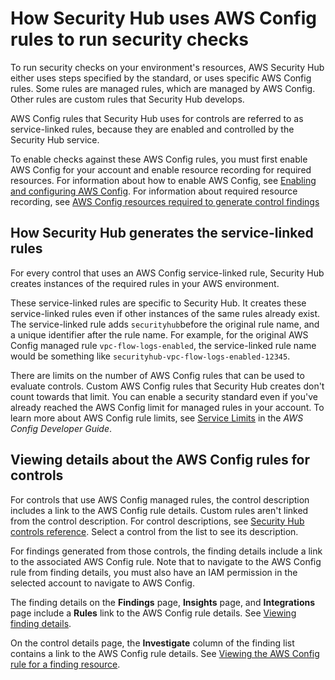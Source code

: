 # How Security Hub uses AWS Config rules to run security checks<a name="securityhub-standards-awsconfigrules"></a>

To run security checks on your environment's resources, AWS Security Hub either uses steps specified by the standard, or uses specific AWS Config rules\. Some rules are managed rules, which are managed by AWS Config\. Other rules are custom rules that Security Hub develops\.

AWS Config rules that Security Hub uses for controls are referred to as service\-linked rules, because they are enabled and controlled by the Security Hub service\.

To enable checks against these AWS Config rules, you must first enable AWS Config for your account and enable resource recording for required resources\. For information about how to enable AWS Config, see [Enabling and configuring AWS Config](securityhub-prereq-config.md)\. For information about required resource recording, see [AWS Config resources required to generate control findings](controls-config-resources.md)

## How Security Hub generates the service\-linked rules<a name="securityhub-standards-generate-awsconfigrules"></a>

For every control that uses an AWS Config service\-linked rule, Security Hub creates instances of the required rules in your AWS environment\.

These service\-linked rules are specific to Security Hub\. It creates these service\-linked rules even if other instances of the same rules already exist\. The service\-linked rule adds `securityhub`before the original rule name, and a unique identifier after the rule name\. For example, for the original AWS Config managed rule `vpc-flow-logs-enabled`, the service\-linked rule name would be something like `securityhub-vpc-flow-logs-enabled-12345`\.

There are limits on the number of AWS Config rules that can be used to evaluate controls\. Custom AWS Config rules that Security Hub creates don't count towards that limit\. You can enable a security standard even if you've already reached the AWS Config limit for managed rules in your account\. To learn more about AWS Config rule limits, see [Service Limits](https://docs.aws.amazon.com/config/latest/developerguide/configlimits.html) in the *AWS Config Developer Guide*\.

## Viewing details about the AWS Config rules for controls<a name="securityhub-standards-view-config-rule-details"></a>

For controls that use AWS Config managed rules, the control description includes a link to the AWS Config rule details\. Custom rules aren't linked from the control description\. For control descriptions, see [Security Hub controls reference](securityhub-controls-reference.md)\. Select a control from the list to see its description\.

For findings generated from those controls, the finding details include a link to the associated AWS Config rule\. Note that to navigate to the AWS Config rule from finding details, you must also have an IAM permission in the selected account to navigate to AWS Config\.

The finding details on the **Findings** page, **Insights** page, and **Integrations** page include a **Rules** link to the AWS Config rule details\. See [Viewing finding details](finding-view-details.md)\.

On the control details page, the **Investigate** column of the finding list contains a link to the AWS Config rule details\. See [Viewing the AWS Config rule for a finding resource](control-finding-resource-details.md#control-finding-view-config-rule)\.